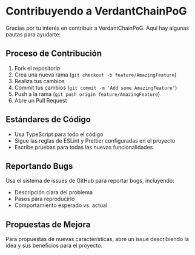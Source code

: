 # Contribuyendo a VerdantChainPoG

Gracias por tu interés en contribuir a VerdantChainPoG. Aquí hay algunas pautas para ayudarte:

## Proceso de Contribución

1. Fork el repositorio
2. Crea una nueva rama (`git checkout -b feature/AmazingFeature`)
3. Realiza tus cambios
4. Commit tus cambios (`git commit -m 'Add some AmazingFeature'`)
5. Push a la rama (`git push origin feature/AmazingFeature`)
6. Abre un Pull Request

## Estándares de Código

- Usa TypeScript para todo el código
- Sigue las reglas de ESLint y Prettier configuradas en el proyecto
- Escribe pruebas para todas las nuevas funcionalidades

## Reportando Bugs

Usa el sistema de issues de GitHub para reportar bugs, incluyendo:

- Descripción clara del problema
- Pasos para reproducirlo
- Comportamiento esperado vs. actual

## Propuestas de Mejora

Para propuestas de nuevas características, abre un issue describiendo la idea y sus beneficios para el proyecto.
